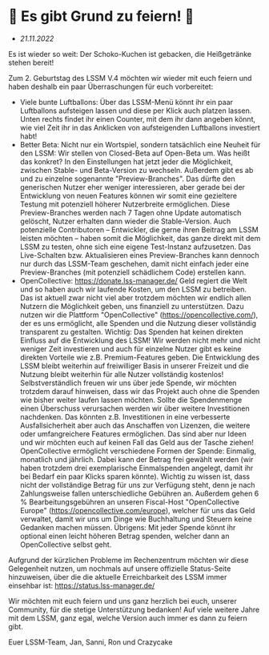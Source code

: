 # 🎉 Es gibt Grund zu feiern! 🎉

* *21.11.2022*

Es ist wieder so weit: Der Schoko-Kuchen ist gebacken, die Heißgetränke stehen bereit!

Zum 2. Geburtstag des LSSM V.4 möchten wir wieder mit euch feiern und haben deshalb ein paar Überraschungen für euch vorbereitet:

* Viele bunte Luftballons:
  Über das LSSM-Menü könnt ihr ein paar Luftballons aufsteigen lassen und diese per Klick auch platzen lassen. Unten rechts findet ihr einen Counter, mit dem ihr dann angeben könnt, wie viel Zeit ihr in das Anklicken von aufsteigenden Luftballons investiert habt!
* Better Beta:
  Nicht nur ein Wortspiel, sondern tatsächlich eine Neuheit für den LSSM: Wir stellen von Closed-Beta auf Open-Beta um.
  Was heißt das konkret?
  In den Einstellungen hat jetzt jeder die Möglichkeit, zwischen Stable- und Beta-Version zu wechseln. Außerdem gibt es ab und zu einzelne sogenannte "Preview-Branches". Das dürfte den generischen Nutzer eher weniger interessieren, aber gerade bei der Entwicklung von neuen Features können wir somit eine gezieltere Testung mit potenziell höherer Nutzerbreite ermöglichen. Diese Preview-Branches werden nach 7 Tagen ohne Update automatisch gelöscht, Nutzer erhalten dann wieder die Stable-Version.
  Auch potenzielle Contributoren – Entwickler, die gerne ihren Beitrag am LSSM leisten möchten – haben somit die Möglichkeit, das ganze direkt mit dem LSSM zu testen, ohne sich eine eigene Test-Instanz aufzusetzen. Das Live-Schalten bzw. Aktualisieren eines Preview-Branches kann dennoch nur durch das LSSM-Team geschehen, damit nicht einfach jeder eine Preview-Branches (mit potenziell schädlichem Code) erstellen kann.
* OpenCollective: <https://donate.lss-manager.de/>
  Geld regiert die Welt und so haben auch wir laufende Kosten, um den LSSM zu betreiben. Das ist aktuell zwar nicht viel aber trotzdem möchten wir endlich allen Nutzern die Möglichkeit geben, uns finanziell zu unterstützen. Dazu nutzen wir die Plattform "OpenCollective" (<https://opencollective.com/>), der es uns ermöglicht, alle Spenden und die Nutzung dieser vollständig transparent zu gestalten.
  Wichtig: Das Spenden hat keinen direkten Einfluss auf die Entwicklung des LSSM! Wir werden nicht mehr und nicht weniger Zeit investieren und auch für einzelne Nutzer gibt es keine direkten Vorteile wie z.B. Premium-Features geben. Die Entwicklung des LSSM bleibt weiterhin auf freiwilliger Basis in unserer Freizeit und die Nutzung bleibt weiterhin für alle Nutzer vollständig kostenlos!
  Selbstverständlich freuen wir uns über jede Spende, wir möchten trotzdem darauf hinweisen, dass wir das Projekt auch ohne die Spenden wie bisher weiter laufen lassen möchten.
  Sollte die Spendenmenge einen Überschuss verursachen werden wir über weitere Investitionen nachdenken. Das könnten z.B. Investitionen in eine verbesserte Ausfallsicherheit aber auch das Anschaffen von Lizenzen, die weitere oder umfangreichere Features ermöglichen. Das sind aber nur Ideen und wir möchten euch auf keinen Fall das Geld aus der Tasche ziehen!
  OpenCollective ermöglicht verschiedene Formen der Spende: Einmalig, monatlich und jährlich. Dabei kann der Betrag frei gewählt werden (wir haben trotzdem drei exemplarische Einmalspenden angelegt, damit ihr bei Bedarf ein paar Klicks sparen könnte). Wichtig zu wissen ist, dass nicht der vollständige Betrag für uns zur Verfügung steht, denn je nach Zahlungsweise fallen unterschiedliche Gebühren an. Außerdem gehen 6 % Bearbeitungsgebühren an unseren Fiscal-Host "OpenCollective Europe" (<https://opencollective.com/europe>), welcher für uns das Geld verwaltet, damit wir uns um Dinge wie Buchhaltung und Steuern keine Gedanken machen müssen.
  Übrigens: Mit jeder Spende könnt ihr optional einen leicht höheren Betrag spenden, welcher dann an OpenCollective selbst geht.

Aufgrund der kürzlichen Probleme im Rechenzentrum möchten wir diese Gelegenheit nutzen, um nochmals auf unsere offizielle Status-Seite hinzuweisen, über die die aktuelle Erreichbarkeit des LSSM immer einsehbar ist: <https://status.lss-manager.de/>

Wir möchten mit euch feiern und uns ganz herzlich bei euch, unserer Community, für die stetige Unterstützung bedanken!
Auf viele weitere Jahre mit dem LSSM, ganz egal, welche Version auch immer es dann zu feiern gibt.

Euer LSSM-Team,
Jan, Sanni, Ron und Crazycake
